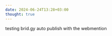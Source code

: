 ```yaml
---
date: 2024-06-24T13:28+03:00
thought: true
---
```


testing brid.gy auto publish with the webmention
